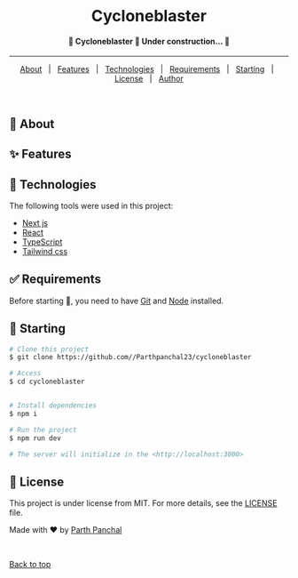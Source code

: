 <div align="center" id="top"> 
  <!-- <img src="https://github.com/Parthpanchal23/cycloneblaster/tree/main/public/vercel.svg" alt="Cycloneblaster Logo" /> -->
&#xa0;
<!-- <a href="https://{{app_url}}.netlify.app">Demo</a> -->
</div>

<h1 align="center">Cycloneblaster
</h1>

<p align="center">
   <!-- <img alt="Github top language" src="https://img.shields.io/github/languages/top/https://github.com/Parthpanchal23/cycloneblaster?color=56BEB8">
 <img alt="Github language count" src="https://img.shields.io/github/languages/count/{{https://github.com/Parthpanchal23/}}/{{cycloneblaster}}?color=56BEB8">
  <img alt="Repository size" src="https://img.shields.io/github/repo-size/{{github}}/{{repository}}?color=56BEB8">
  <img alt="License" src="https://img.shields.io/github/license/{{github}}/{{repository}}?color=56BEB8"> -->
  <!-- <img alt="Github issues" src="https://img.shields.io/github/issues/{{github}}/{{repository}}?color=56BEB8" /> -->
  <!-- <img alt="Github forks" src="https://img.shields.io/github/forks/{{github}}/{{repository}}?color=56BEB8" /> -->
  <!-- <img alt="Github stars" src="https://img.shields.io/github/stars/{{github}}/{{repository}}?color=56BEB8" /> -->
   <!-- <img alt="Repository size" src="https://img.shields.io/github/repo-size/https://github.com/Parthpanchal23/cycloneblaster?color=56BEB8"> -->
</p>

<!-- Status -->

 <h4 align="center">
	🚧  Cycloneblaster 🚀 Under construction...  🚧
</h4>

<hr>

<p align="center">
  <a href="#dart-about">About</a> &#xa0; | &#xa0; 
  <a href="#sparkles-features">Features</a> &#xa0; | &#xa0;
  <a href="#rocket-technologies">Technologies</a> &#xa0; | &#xa0;
  <a href="#white_check_mark-requirements">Requirements</a> &#xa0; | &#xa0;
  <a href="#checkered_flag-starting">Starting</a> &#xa0; | &#xa0;
  <a href="#memo-license">License</a> &#xa0; | &#xa0;
  <a href="https://github.com/Parthpanchal23" target="_blank">Author</a>
</p>

<br>

## :dart: About

<!-- Describe your project -->

## :sparkles: Features

<!-- :heavy_check_mark: Feature 1;\
:heavy_check_mark: Feature 2;\
:heavy_check_mark: Feature 3; -->

## :rocket: Technologies

The following tools were used in this project:

- [Next js](https://nextjs.org/)
- [React](https://pt-br.reactjs.org/)
- [TypeScript](https://www.typescriptlang.org/)
- [Tailwind css](https://tailwindcss.com/)

## :white_check_mark: Requirements

Before starting :checkered_flag:, you need to have [Git](https://git-scm.com) and [Node](https://nodejs.org/en/) installed.

## :checkered_flag: Starting

```bash
# Clone this project
$ git clone https://github.com//Parthpanchal23/cycloneblaster

# Access
$ cd cycloneblaster


# Install dependencies
$ npm i

# Run the project
$ npm run dev

# The server will initialize in the <http://localhost:3000>
```

## :memo: License

This project is under license from MIT. For more details, see the [LICENSE](LICENSE) file.

Made with :heart: by <a href="https://github.com/Parthpanchal23" target="_blank">Parth Panchal</a>

&#xa0;

<a href="#top">Back to top</a>
